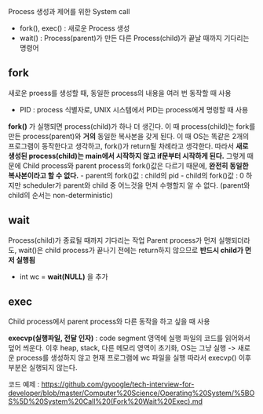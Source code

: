 Process 생성과 제어를 위한 System call
- fork(), exec() : 새로운 Process 생성
- wait() : Process(parent)가 만든 다른 Process(child)가 끝날 때까지 기다리는 명령어

## fork
새로운 proess를 생성할 때, 동일한 process의 내용을 여러 번 동작할 때 사용
- PID : process 식별자로, UNIX 시스템에서 PID는 process에게 명령할 때 사용

**fork()** 가 실행되면 process(child)가 하나 더 생긴다. 이 때 process(child)는 fork를 만든 process(parent)와 **거의** 동일한 복사본을 갖게 된다.
이 때 OS는 똑같은 2개의 프로그램이 동작한다고 생각하고, fork()가 return될 차례라고 생각한다. 
따라서 **새로 생성된 process(child)는 main에서 시작하지 않고 if문부터 시작하게 된다.**
그렇게 때문에 Child process와 parent process의 fork()값은 다르기 때문에, **완전히 동일한 복사본이라고 할 수 없다.**
    -  parent의 fork()값 : child의 pid
    -  child의 fork()값 : 0
하지만 scheduler가 parent와 child 중 어느것을 먼저 수행할지 알 수 없다. (parent와 child의 순서는 non-deterministic)


## wait
Process(child)가 종료될 때까지 기다리는 작업
Parent process가 먼저 실행되더라도, wait()은 child process가 끝나기 전에는 return하지 않으므로 **반드시 child가 먼저 실행됨**
- int wc = **wait(NULL)** 을 추가


## exec
Child process에서 parent process와 다른 동작을 하고 싶을 때 사용

**execvp(실행파일, 전달 인자)** : code segment 영역에 실행 파일의 코드를 읽어와서 덮어 씌운다. 
이후 heap, stack, 다른 메모리 영역이 초기화, OS는 그냥 실행
-> 새로운 process를 생성하지 않고 현재 프로그램에 wc 파일을 실행 
따라서 execvp() 이후 부분은 실행되지 않는다.


코드 예제 : https://github.com/gyoogle/tech-interview-for-developer/blob/master/Computer%20Science/Operating%20System/%5BOS%5D%20System%20Call%20(Fork%20Wait%20Exec).md
